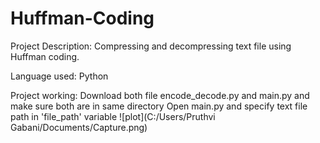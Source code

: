# Huffman-Coding

Project Description:
Compressing and decompressing text file using Huffman coding.

Language used:
Python

Project working:
Download both file encode_decode.py and main.py and make sure both are in same directory
Open main.py and specify text file path in 'file_path' variable
![plot](C:/Users/Pruthvi Gabani/Documents/Capture.png)













